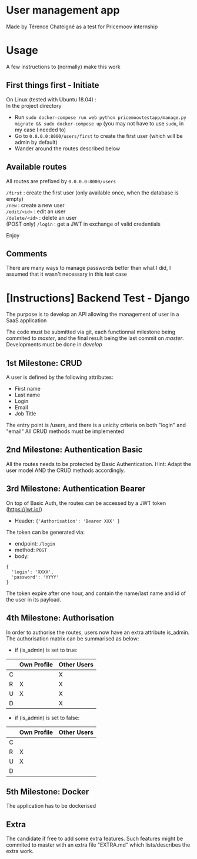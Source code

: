 # User management app

Made by Térence Chateigné as a test for Pricemoov internship

# Usage

A few instructions to (normally) make this work

## First things first - Initiate

On Linux (tested with Ubuntu 18.04) :  
In the project directory  
- Run `sudo docker-compose run web python pricemoovtestapp/manage.py migrate && sudo docker-compose up` (you may not have to use `sudo`, in my case I needed to)    
- Go to `0.0.0.0:8000/users/first` to create the first user (which will be admin by default)  
- Wander around the routes described below

## Available routes

All routes are prefixed by `0.0.0.0:8000/users`

`/first` : create the first user (only available once, when the database is empty)  
`/new` : create a new user  
`/edit/<id>` : edit an user  
`/delete/<id>` : delete an user  
(POST only) `/login` : get a JWT in exchange of valid credentials

Enjoy

## Comments

There are many ways to manage passwords better than what I did, I assumed that it wasn't necessary in this test case

# [Instructions] Backend Test - Django

The purpose is to develop an API allowing the management of user in a SaaS application

The code must be submitted via git, each functionnal milestone being commited to *master*, and the final result being the last commit on *master*.
Developments must be done in *develop*

## 1st Milestone: CRUD

A user is defined by the following attributes:
* First name
* Last name
* Login
* Email
* Job Title

The entry point is /users, and there is a unicity criteria on both "login" and "email"
All CRUD methods must be implemented

## 2nd Milestone: Authentication Basic

All the routes needs to be protected by Basic Authentication.
Hint: Adapt the user model AND the CRUD methods accordingly.

## 3rd Milestone:  Authentication Bearer

On top of Basic Auth, the routes can be accessed by a JWT token (https://jwt.io/)
* Header: `{'Authorisation': 'Bearer XXX' }`

The token can be generated via:
* endpoint: `/login`
* method: `POST`
* body: 
```
{
  'login': 'XXXX',
  'password': 'YYYY'
}
```

The token expire after one hour, and contain the name/last name and id of the user in its payload.

## 4th Milestone: Authorisation

In order to authorise the routes, users now have an extra attribute is_admin.
The authorisation matrix can be summarised as below:

* if (is_admin) is set to true:

|   |Own Profile|Other Users|
|---|-----------|-----------|
| C |   | X |
| R | X | X |
| U | X | X |
| D |   | X |

* if (is_admin) is set to false:

|   |Own Profile|Other Users|
|---|-----------|-----------|
| C |   |   |
| R | X |   |
| U | X |   |
| D |   |   |

## 5th Milestone: Docker

The application has to be dockerised

## Extra

The candidate if free to add some extra features. Such features might be commited to master with an extra file "EXTRA.md" which lists/describes the extra work.




